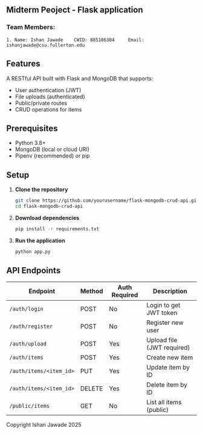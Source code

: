 ## Midterm Peoject - Flask application 
### Team Members: 
    1. Name: Ishan Jawade    CWID: 885186304     Email: ishanjawade@csu.fullerton.edu

## **Features**
A RESTful API built with Flask and MongoDB that supports:
- User authentication (JWT)
- File uploads (authenticated)
- Public/private routes
- CRUD operations for items

## **Prerequisites**
- Python 3.8+
- MongoDB (local or cloud URI)
- Pipenv (recommended) or pip

## **Setup**
1. **Clone the repository**
    ```bash
    git clone https://github.com/yourusername/flask-mongodb-crud-api.git
    cd flask-mongodb-crud-api

2. **Download dependencies**
    ```bash
    pip install -r requirements.txt

3. **Run the application**
    ```bash
    python app.py

## API Endpoints

| Endpoint                     | Method | Auth Required | Description                        |
|------------------------------|--------|---------------|------------------------------------|
| `/auth/login`                | POST   | No            | Login to get JWT token             |
| `/auth/register`             | POST   | No            | Register new user                  |
| `/auth/upload`               | POST   | Yes           | Upload file (JWT required)         |
| `/auth/items`                | POST   | Yes           | Create new item                    |
| `/auth/items/<item_id>`      | PUT    | Yes           | Update item by ID                  |
| `/auth/items/<item_id>`      | DELETE | Yes           | Delete item by ID                  |
| `/public/items`              | GET    | No            | List all items (public)            |

Copyright Ishan Jawade 2025